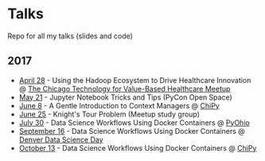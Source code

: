 # Talks
Repo for all my talks (slides and code)

## 2017

* [April 28](https://github.com/alysivji/talks/tree/master/201704-healthcare-big-data-analytics) - Using the Hadoop Ecosystem to Drive Healthcare Innovation @ [The Chicago Technology for Value-Based Healthcare Meetup](https://www.meetup.com/Chicago-Technology-For-Value-Based-Healthcare-Meetup/events/238965958/)
* [May 21](https://github.com/alysivji/talks/tree/master/201705-jupyter-notebook-tips-and-tricks) - Jupyter Notebook Tricks and Tips (PyCon Open Space)
* [June 8](https://github.com/alysivji/talks/tree/master/context-manager-intro) - A Gentle Introduction to Context Managers @ [ChiPy](https://www.meetup.com/_ChiPy_/events/240015768/)
* [June 25](https://github.com/alysivji/talks/tree/master/201706-knights-tour) - Knight's Tour Problem (Meetup study group)
* [July 30](https://github.com/alysivji/talks/tree/master/data-science-workflows-using-docker-containers) - Data Science Workflows Using Docker Containers @ [PyOhio](https://pyohio.org/schedule/presentation/303/)
* [September 16](https://github.com/alysivji/talks/tree/master/data-science-workflows-using-docker-containers) - Data Science Workflows Using Docker Containers @ [Denver Data Science Day](http://denverdatascienceday.com/)
* [October 13](https://github.com/alysivji/talks/tree/master/data-science-workflows-using-docker-containers) - Data Science Workflows Using Docker Containers @ [ChiPy](https://www.meetup.com/_ChiPy_/events/243214965/)
